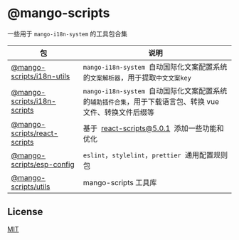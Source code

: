 # @mango-scripts

一些用于 `mango-i18n-system` 的工具包合集

| 包 | 说明 |
| --- | --- |
| [@mango-scripts/i18n-utils](packages/i18n-utils) | `mango-i18n-system`  自动国际化文案配置系统的`文案解析器`，用于提取`中文文案key` |
| [@mango-scripts/i18n-scripts](packages/i18n-scripts) | `mango-i18n-system`  自动国际化文案配置系统的`辅助插件合集`，用于下载语言包、转换 vue 文件、转换文件后缀等 |
| [@mango-scripts/react-scripts](packages/react-scripts) | 基于  [react-scripts@5.0.1](https://github.com/facebook/create-react-app/tree/main/packages/react-scripts)  添加一些功能和优化 |
| [@mango-scripts/esp-config](packages/esp-config) | `eslint`，`stylelint`，`prettier`  通用配置规则包 |
| [@mango-scripts/utils](packages/utils) | mango-scripts 工具库 |

## License

[MIT](LICENSE)
